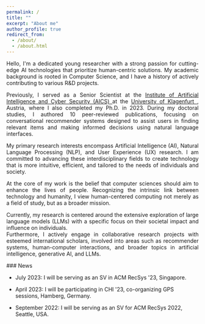 ```yaml
---
permalink: /
title: ""
excerpt: "About me"
author_profile: true
redirect_from: 
  - /about/
  - /about.html
---
```


<div style="text-align: justify"> 
Hello, I'm a dedicated young researcher with a strong passion for cutting-edge AI technologies 
that prioritize human-centric solutions. My academic background is rooted in Computer Science, 
and I have a history of actively contributing to various R&D projects.

Previously, I served as a Senior Scientist at the <a href="https://www.aau.at/en/aics/"> Institute of Artificial Intelligence 
and Cyber Security (AICS) </a>
at the <a href="https://www.aau.at/en/"> University of Klagenfurt </a>, Austria, where I also completed my Ph.D. in 2023. During my doctoral studies, 
I authored 10 peer-reviewed publications, focusing on conversational recommender systems designed to assist users 
in finding relevant items and making informed decisions using natural language interfaces.


My primary research interests encompass Artificial Intelligence (AI), Natural Language Processing (NLP), 
and User Experience (UX) research. I am committed to advancing these interdisciplinary fields 
to create technology that is more intuitive, efficient, and tailored to the needs of individuals and society.


At the core of my work is the belief that computer sciences should aim to enhance the lives of people. 
Recognizing the intrinsic link between technology and humanity, I view human-centered computing not merely 
as a field of study, but as a broader mission.


Currently, my research is centered around the extensive exploration of large language models (LLMs) 
with a specific focus on their societal impact and influence on individuals.  
Furthermore, I actively engage in collaborative research projects with 
esteemed international scholars, involved into areas such as recommender systems, human-computer interactions, 
and broader topics in artificial intelligence, generative AI, and LLMs.

</div>
### News

- July 2023: I will be serving as an SV in ACM RecSys '23, Singapore.

- April 2023: I will be participating in CHI '23, co-organizing GPS sessions, Hamberg, Germany.

- September 2022: I will be serving as an SV for ACM RecSys 2022, Seattle, USA.


